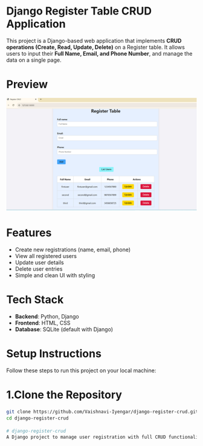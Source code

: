# Django Register Table CRUD Application
This project is a Django-based web application that implements **CRUD operations (Create, Read, Update, Delete)** on a Register table. It allows users to input their **Full Name, Email, and Phone Number**, and manage the data on a single page.

# Preview
![Register Table Output](crudapp/static/images/output.png)

# Features
- Create new registrations (name, email, phone)
- View all registered users
- Update user details
- Delete user entries
- Simple and clean UI with styling

# Tech Stack
- **Backend**: Python, Django
- **Frontend**: HTML, CSS
- **Database**: SQLite (default with Django)

# Setup Instructions
Follow these steps to run this project on your local machine:

# 1.Clone the Repository
```bash
git clone https://github.com/Vaishnavi-Iyengar/django-register-crud.git
cd django-register-crud

# django-register-crud
A Django project to manage user registration with full CRUD functionality.

